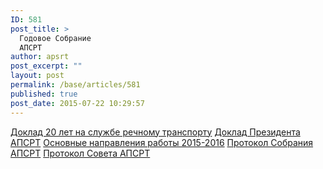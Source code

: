 ```yaml
---
ID: 581
post_title: >
  Годовое Собрание
  АПСРТ
author: apsrt
post_excerpt: ""
layout: post
permalink: /base/articles/581
published: true
post_date: 2015-07-22 10:29:57
---
```

<a href="http://www.apsrt.ru/wp-content/uploads/2015/07/Доклад-20-лет-на-службе-речному-транспорту.docx">Доклад 20 лет на службе речному транспорту</a>
<a href="http://www.apsrt.ru/wp-content/uploads/2015/07/Доклад-Президента-АПСРТ.docx">Доклад Президента АПСРТ</a>
<a href="http://www.apsrt.ru/wp-content/uploads/2015/07/Основные-направления-работы-2015-2016.docx">Основные направления работы 2015-2016</a>
<a href="http://www.apsrt.ru/wp-content/uploads/2015/07/Протокол-Собрания-АПСРТ-.pdf">Протокол Собрания АПСРТ</a>
<a href="http://www.apsrt.ru/wp-content/uploads/2015/07/Протокол-Совета-АПСРТ-.pdf">Протокол Совета АПСРТ</a>